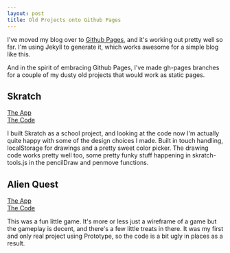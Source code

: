 ```yaml
---
layout: post
title: Old Projects onto Github Pages
---
```


I've moved my blog over to [Github Pages](http://pages.github.com/), and it's
working out pretty well so far. I'm using Jekyll to generate it, which works
awesome for a simple blog like this.

And in the spirit of embracing Github Pages, I've made gh-pages branches for a
couple of my dusty old projects that would work as static pages.

## Skratch

[The App](http://andyvanee.com/skratch/)  
[The Code](https://github.com/Andyvanee/skratch/tree/master/js)

I built Skratch as a school project, and looking at the code now I'm actually
quite happy with some of the design choices I made. Built in touch handling,
localStorage for drawings and a pretty sweet color picker. The drawing code
works pretty well too, some pretty funky stuff happening in skratch-tools.js in
the pencilDraw and penmove functions.

## Alien Quest

[The App](http://andyvanee.com/AlienQuest/)  
[The Code](https://github.com/Andyvanee/AlienQuest)

This was a fun little game. It's more or less just a wireframe of a game but
the gameplay is decent, and there's a few little treats in there. It was my
first and only real project using Prototype, so the code is a bit ugly in places
as a result.
